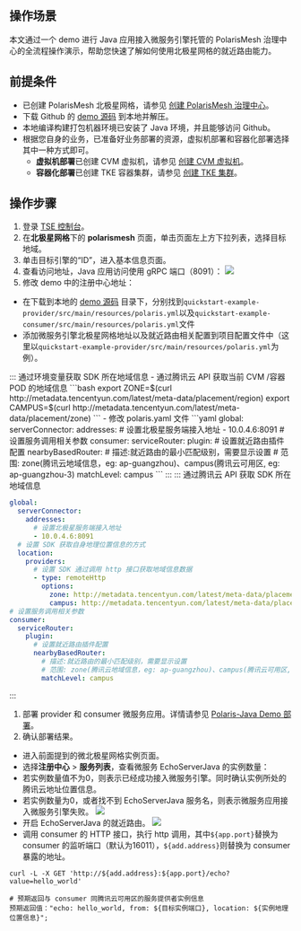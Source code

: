 ## 操作场景

本文通过一个 demo 进行 Java 应用接入微服务引擎托管的 PolarisMesh 治理中心的全流程操作演示，帮助您快速了解如何使用北极星网格的就近路由能力。

## 前提条件

- 已创建 PolarisMesh 北极星网格，请参见 [创建 PolarisMesh 治理中心](https://cloud.tencent.com/document/product/1364/65866)。
- 下载 Github 的 [demo 源码](https://github.com/polarismesh/polaris-java/tree/main/polaris-examples/quickstart-example) 到本地并解压。
- 本地编译构建打包机器环境已安装了 Java 环境，并且能够访问 Github。
- 根据您自身的业务，已准备好业务部署的资源，虚拟机部署和容器化部署选择其中一种方式即可。
  - **虚拟机部署**已创建 CVM 虚拟机，请参见 [创建 CVM 虚拟机](https://cloud.tencent.com/document/product/213/2936)。
  - **容器化部署**已创建 TKE 容器集群，请参见 [创建 TKE 集群](https://cloud.tencent.com/document/product/457/32189)。

## 操作步骤

1. 登录 [TSE 控制台](https://console.cloud.tencent.com/tse)。
2. 在**北极星网格**下的 **polarismesh** 页面，单击页面左上方下拉列表，选择目标地域。
3. 单击目标引擎的“ID”，进入基本信息页面。
4. 查看访问地址，Java 应用访问使用 gRPC 端口（8091）：
![](https://qcloudimg.tencent-cloud.cn/raw/e7dc5ac5f7c76a316ae68b667d8a365f.png)
5. 修改 demo 中的注册中心地址：
 - 在下载到本地的 [demo 源码](https://github.com/polarismesh/polaris-java/tree/main/polaris-examples/quickstart-example) 目录下，分别找到`quickstart-example-provider/src/main/resources/polaris.yml`以及`quickstart-example-consumer/src/main/resources/polaris.yml`文件
 - 添加微服务引擎北极星网格地址以及就近路由相关配置到项目配置文件中（这里以`quickstart-example-provider/src/main/resources/polaris.yml`为例）。

<dx-tabs>
::: 通过环境变量获取 SDK 所在地域信息
- 通过腾讯云 API 获取当前 CVM /容器 POD 的地域信息
```bash
export ZONE=$(curl http://metadata.tencentyun.com/latest/meta-data/placement/region)
export CAMPUS=$(curl http://metadata.tencentyun.com/latest/meta-data/placement/zone)
```
- 修改 polaris.yaml 文件
```yaml
global:
  serverConnector:
    addresses:
      # 设置北极星服务端接入地址
      - 10.0.4.6:8091
# 设置服务调用相关参数
consumer:
  serviceRouter:
    plugin:
      # 设置就近路由插件配置
      nearbyBasedRouter:
        # 描述:就近路由的最小匹配级别，需要显示设置
        # 范围: zone(腾讯云地域信息，eg: ap-guangzhou)、campus(腾讯云可用区, eg: ap-guangzhou-3)
        matchLevel: campus
```
:::
::: 通过腾讯云 API 获取 SDK 所在地域信息

```yaml
global:
  serverConnector:
    addresses:
      # 设置北极星服务端接入地址
      - 10.0.4.6:8091
  # 设置 SDK 获取自身地理位置信息的方式
  location:
    providers:
      # 设置 SDK 通过调用 http 接口获取地域信息数据
      - type: remoteHttp
        options:
          zone: http://metadata.tencentyun.com/latest/meta-data/placement/region
          campus: http://metadata.tencentyun.com/latest/meta-data/placement/zone
# 设置服务调用相关参数
consumer:
  serviceRouter:
    plugin:
      # 设置就近路由插件配置
      nearbyBasedRouter:
        # 描述:就近路由的最小匹配级别，需要显示设置
        # 范围: zone(腾讯云地域信息，eg: ap-guangzhou)、campus(腾讯云可用区, eg: ap-guangzhou-3)
        matchLevel: campus
```
:::
</dx-tabs>


1. 部署 provider 和 consumer 微服务应用。详情请参见 [Polaris-Java Demo 部署](https://cloud.tencent.com/document/product/1364/66652)。
2. 确认部署结果。
 - 进入前面提到的微北极星网格实例页面。
 - 选择**注册中心** > **服务列表**，查看微服务 EchoServerJava 的实例数量：
 - 若实例数量值不为0，则表示已经成功接入微服务引擎。同时确认实例所处的腾讯云地址位置信息。
 - 若实例数量为0，或者找不到 EchoServerJava 服务名，则表示微服务应用接入微服务引擎失败。
 ![](https://qcloudimg.tencent-cloud.cn/raw/a15e96097f63436941db0954a04d2454.png)
 - 开启 EchoServerJava 的就近路由。
 ![](https://qcloudimg.tencent-cloud.cn/raw/54be0d8ba18e9ef9b37eee09c5132e84.png)
 - 调用 consumer 的 HTTP 接口，执行 http 调用，其中`${app.port}`替换为 consumer 的监听端口（默认为16011），`${add.address}`则替换为 consumer 暴露的地址。
  ```shell
  curl -L -X GET 'http://${add.address}:${app.port}/echo?value=hello_world'

  # 预期返回与 consumer 同腾讯云可用区的服务提供者实例信息
  预期返回值："echo: hello_world, from: ${目标实例端口}, location: ${实例地理位置信息}";
  ```

